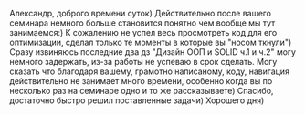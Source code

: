 Александр, доброго времени суток) Действительно после вашего семинара немного больше становится понятно чем вообще мы тут занимаемся:) К сожалению не успел весь просмотреть код для его оптимизации,
сделал только те моменты в которые вы "носом ткнули") Сразу извиняюсь последние два дз "Дизайн ООП и SOLID ч.1 и ч.2" могу немного задержать, из-за работы не успеваю в срок сделать. Могу сказать что
благодаря вашему, грамотно написаному, коду, навигация действительно не занимает много времени, особенно когда вы по несколько раз на семинаре одно и то же рассказываете) Спасибо, достаточно быстро решил 
поставленные задачи)
Хорошего дня)

